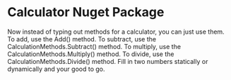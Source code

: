 # Calculator Nuget Package

Now instead of typing out methods for a calculator, you can just use them. To add, use the Add() method. To subtract, use the CalculationMethods.Subtract() method. To multiply, use the CalculationMethods.Multiply() method. To divide, use the CalculationMethods.Divide() method. Fill in two numbers statically or dynamically and your good to go.
